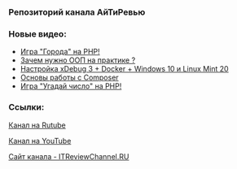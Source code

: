 ### Репозиторий канала АйТиРевью

### Новые видео:
<!-- YOUTUBE:START -->
- [Игра &quot;Города&quot; на PHP!](https://www.youtube.com/watch?v=vkitx1hA_qo)
- [Зачем нужно ООП на практике ?](https://www.youtube.com/watch?v=CPR2kyC53Cc)
- [Настройка xDebug 3 + Docker + Windows 10 и Linux Mint 20](https://www.youtube.com/watch?v=XszBIW4sPHk)
- [Основы работы с Composer](https://www.youtube.com/watch?v=Yc3zcXfys2w)
- [Игра &quot;Угадай число&quot; на PHP!](https://www.youtube.com/watch?v=HFGtB_aCuOg)
<!-- YOUTUBE:END -->

### Ссылки:
[Канал на Rutube](https://rutube.ru/channel/25831584/)

[Канал на YouTube](https://www.youtube.com/channel/UCVuN6oJcUJnk2AwAe23jKhQ)

[Сайт канала - ITReviewChannel.RU](https://itreviewchannel.ru/)
